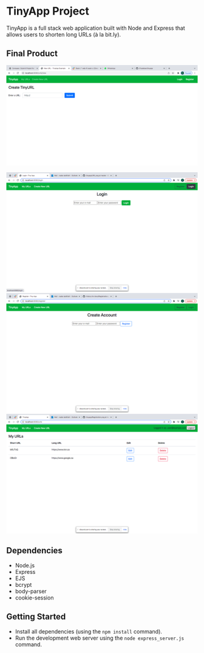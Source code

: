 # TinyApp Project

TinyApp is a full stack web application built with Node and Express that allows users to shorten long URLs (à la bit.ly).

## Final Product

!["Create New Short URL"](https://github.com/01saleban/tinyapp/blob/master/docs/Create%20New%20URL.png)

!["Login"](https://github.com/01saleban/tinyapp/blob/master/docs/Login.png)
!["Registration"](https://github.com/01saleban/tinyapp/blob/master/docs/Registration.png)
!["URL"](https://github.com/01saleban/tinyapp/blob/master/docs/URL.png)

## Dependencies

- Node.js
- Express
- EJS
- bcrypt
- body-parser
- cookie-session

## Getting Started

- Install all dependencies (using the `npm install` command).
- Run the development web server using the `node express_server.js` command.